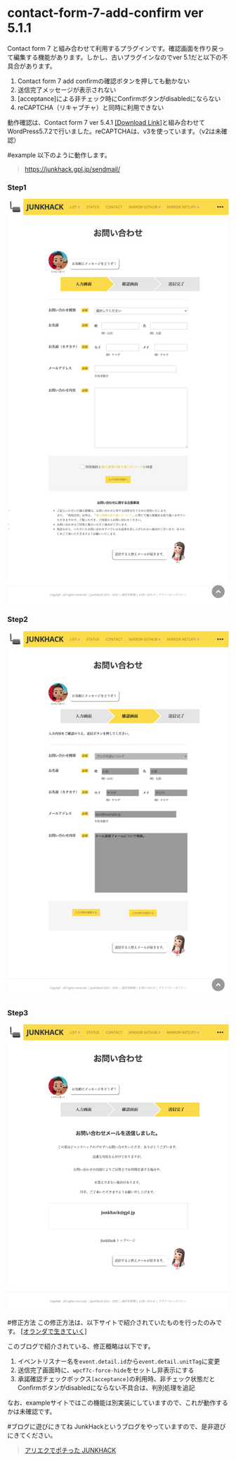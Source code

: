 # contact-form-7-add-confirm ver 5.1.1
Contact form 7 と組み合わせて利用するプラグインです。確認画面を作り戻って編集する機能があります。しかし、古いプラグインなのでver 5.1だと以下の不具合があります。

1. Contact form 7 add confirmの確認ボタンを押しても動かない
2. 送信完了メッセージが表示されない
3. [acceptance]による非チェック時にConfirmボタンがdisabledにならない
4. reCAPTCHA（リキャプチャ）と同時に利用できない

動作確認は、Contact form 7 ver 5.4.1 [[Download Link]](https://downloads.wordpress.org/plugin/contact-form-7.5.4.1.zip)と組み合わせてWordPress5.7.2で行いました。reCAPTCHAは、v3を使っています。（v2は未確認）

#example
以下のように動作します。
> https://junkhack.gpl.jp/sendmail/

### Step1
![](./docimg/example.png)
### Step2
![](./docimg/example2.png)
### Step3
![](./docimg/example3.png)

#修正方法
この修正方法は、以下サイトで紹介されていたものを行ったのみです。
[[オランダで生きていく]](https://nldot.info/how-to-fix-the-contact-form-7-add-confirm-response-to-the-latest-cf7/)

このブログで紹介されている、修正概略は以下です。
1. イベントリスナー名を`event.detail.id`から`event.detail.unitTag`に変更
2. 送信完了画面時に、`wpcf7c-force-hide`をセットし非表示にする
3. 承諾確認チェックボックス`[acceptance]`の利用時、非チェック状態だとConfirmボタンがdisabledにならない不具合は、判別処理を追記

なお、exampleサイトではこの機能は別実装にしていますので、これが動作するかは未確認です。

#ブログに遊びにきてね
JunkHackというブログをやっていますので、是非遊びにきてください。
> [アリエクでポチった JUNKHACK](https://junkhack.gpl.jp/)
